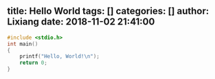 title: Hello World
tags: []
categories: []
author: Lixiang
date: 2018-11-02 21:41:00
---
``` C++
#include <stdio.h>
int main()
{
	printf("Hello, World!\n");
	return 0;
}
```